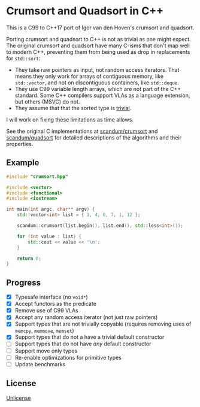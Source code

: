 Crumsort and Quadsort in C++
============================

This is a C99 to C++17 port of Igor van den Hoven's crumsort and quadsort.

Porting crumsort and quadsort to C++ is not as trivial as one might expect. The original crumsort and quadsort have many C-isms that don't map well to modern C++, preventing them from being used as drop in replacements for `std::sort`:

- They take raw pointers as input, not random access iterators. That means they only work for arrays of contiguous memory, like `std::vector`, and not on discontiguous containers, like `std::deque`.
- They use C99 variable length arrays, which are not part of the C++ standard. Some C++ compilers support VLAs as a language extension, but others (MSVC) do not.
- They assume that that the sorted type is [trivial](https://en.cppreference.com/w/cpp/named_req/TrivialType).

I will work on fixing these limitations as time allows.

See the original C implementations at [scandum/crumsort](https://github.com/scandum/crumsort) and [scandum/quadsort](https://github.com/scandum/quadsort) for detailed descriptions of the algorithms and their properties.

Example
-------

```cpp
#include "crumsort.hpp"

#include <vector>
#include <functional>
#include <iostream>

int main(int argc, char** argv) {
    std::vector<int> list = { 1, 4, 0, 7, 1, 12 };

    scandum::crumsort(list.begin(), list.end(), std::less<int>());

    for (int value : list) {
        std::cout << value << '\n';
    }

    return 0;
}
```

Progress
--------

- [x] Typesafe interface (no `void*`)
- [x] Accept functors as the predicate
- [x] Remove use of C99 VLAs
- [x] Accept any random access iterator (not just raw pointers)
- [x] Support types that are not trivially copyable (requires removing uses of `memcpy`, `memmove`, `memset`)
- [x] Support types that do not a have a trivial default constructor
- [ ] Support types that do not have *any* default constructor
- [ ] Support move only types
- [ ] Re-enable optimizations for primitive types
- [ ] Update benchmarks

License
-------

[Unlicense](https://unlicense.org/)
